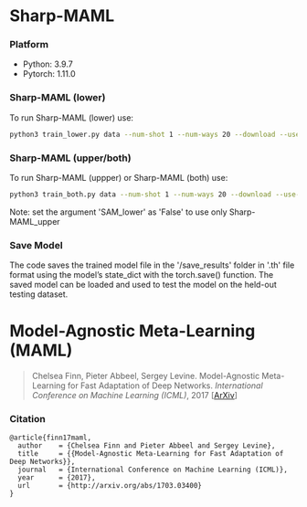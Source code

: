# Sharp-MAML
### Platform
* Python: 3.9.7
* Pytorch: 1.11.0

### Sharp-MAML (lower)
To run Sharp-MAML (lower) use:
```bash
python3 train_lower.py data --num-shot 1 --num-ways 20 --download --use-cuda
```
### Sharp-MAML (upper/both)
To run Sharp-MAML (uppper) or Sharp-MAML (both) use: 
```bash
python3 train_both.py data --num-shot 1 --num-ways 20 --download --use-cuda
```
Note: set the argument 'SAM_lower' as 'False' to use only Sharp-MAML_upper

### Save Model
The code saves the trained model file in the '/save_results' folder in '.th' file format using the model’s state_dict with the torch.save() function. The saved model can be loaded and used to test the model on the held-out testing dataset.

# Model-Agnostic Meta-Learning (MAML)

> Chelsea Finn, Pieter Abbeel, Sergey Levine. Model-Agnostic Meta-Learning for Fast Adaptation of Deep Networks. *International Conference on Machine Learning (ICML)*, 2017 [[ArXiv](https://arxiv.org/abs/1703.03400)]

### Citation

```
@article{finn17maml,
  author    = {Chelsea Finn and Pieter Abbeel and Sergey Levine},
  title     = {{Model-Agnostic Meta-Learning for Fast Adaptation of Deep Networks}},
  journal   = {International Conference on Machine Learning (ICML)},
  year      = {2017},
  url       = {http://arxiv.org/abs/1703.03400}
}
```

